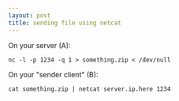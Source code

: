 ```yaml
---
layout: post
title: sending file using netcat
---
```


On your server (A):
```
nc -l -p 1234 -q 1 > something.zip < /dev/null
```
On your "sender client" (B):
```
cat something.zip | netcat server.ip.here 1234
```
